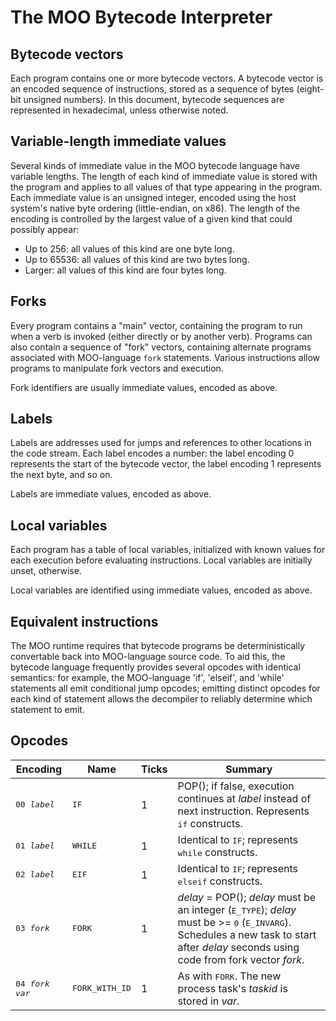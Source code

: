 # The MOO Bytecode Interpreter

## Bytecode vectors

Each program contains one or more bytecode vectors. A bytecode vector is an
encoded sequence of instructions, stored as a sequence of bytes (eight-bit
unsigned numbers). In this document, bytecode sequences are represented in
hexadecimal, unless otherwise noted.

## Variable-length immediate values

Several kinds of immediate value in the MOO bytecode language have variable
lengths. The length of each kind of immediate value is stored with the program
and applies to all values of that type appearing in the program. Each
immediate value is an unsigned integer, encoded using the host system's native
byte ordering (little-endian, on x86). The length of the encoding is
controlled by the largest value of a given kind that could possibly appear:

* Up to 256: all values of this kind are one byte long.
* Up to 65536: all values of this kind are two bytes long.
* Larger: all values of this kind are four bytes long.

## Forks

Every program contains a "main" vector, containing the program to run when a
verb is invoked (either directly or by another verb). Programs can also
contain a sequence of "fork" vectors, containing alternate programs associated
with MOO-language `fork` statements. Various instructions allow programs to
manipulate fork vectors and execution.

Fork identifiers are usually immediate values, encoded as above.

## Labels

Labels are addresses used for jumps and references to other locations in the
code stream. Each label encodes a number: the label encoding 0 represents the
start of the bytecode vector, the label encoding 1 represents the next byte,
and so on.

Labels are immediate values, encoded as above.

## Local variables

Each program has a table of local variables, initialized with known values for
each execution before evaluating instructions. Local variables are initially
unset, otherwise.

Local variables are identified using immediate values, encoded as above.

## Equivalent instructions

The MOO runtime requires that bytecode programs be deterministically
convertable back into MOO-language source code. To aid this, the bytecode
language frequently provides several opcodes with identical semantics: for
example, the MOO-language 'if', 'elseif', and 'while' statements all emit
conditional jump opcodes; emitting distinct opcodes for each kind of statement
allows the decompiler to reliably determine which statement to emit.

## Opcodes

<table>
<thead>
    <tr>
        <th>Encoding</th>
        <th>Name</th>
        <th>Ticks</th>
        <th>Summary</th>
    </tr>
</thead>
<tbody>
    <tr>
        <td><kbd>00 <var>label</var></kbd></td>
        <td><kbd>IF</kbd></td>
        <td>1</td>
        <td>POP(); if false, execution continues at <var>label</var> instead
            of next instruction. Represents <kbd>if</kbd> constructs.</td>
    </tr>
    <tr>
        <td><kbd>01 <var>label</var></kbd></td>
        <td><kbd>WHILE</kbd></td>
        <td>1</td>
        <td>Identical to <kbd>IF</kbd>; represents <kbd>while</kbd>
            constructs.</td>
    </tr>
    <tr>
        <td><kbd>02 <var>label</var></kbd></td>
        <td><kbd>EIF</kbd></td>
        <td>1</td>
        <td>Identical to <kbd>IF</kbd>; represents <kbd>elseif</kbd>
            constructs.</td>
    </tr>
    <tr>
        <td><kbd>03 <var>fork</var></kbd></td>
        <td><kbd>FORK</kbd></td>
        <td>1</td>
        <td><var>delay</var> = POP(); <var>delay</var> must be an integer
            (<kbd>E_TYPE</kbd>); <var>delay</var> must be >= <kbd>0</kbd>
            (<kbd>E_INVARG</kbd>). Schedules a new task to start after
            <var>delay</var> seconds using code from fork vector
            <var>fork</var>.</td>
    </tr>
    <tr>
        <td><kbd>04 <var>fork</var> <var>var</var></kbd></td>
        <td><kbd>FORK_WITH_ID</kbd></td>
        <td>1</td>
        <td>As with <kbd>FORK</kbd>. The new process task's <var>taskid</var>
            is stored in <var>var</var>.</td>
    </tr>
</tbody>
</table>
